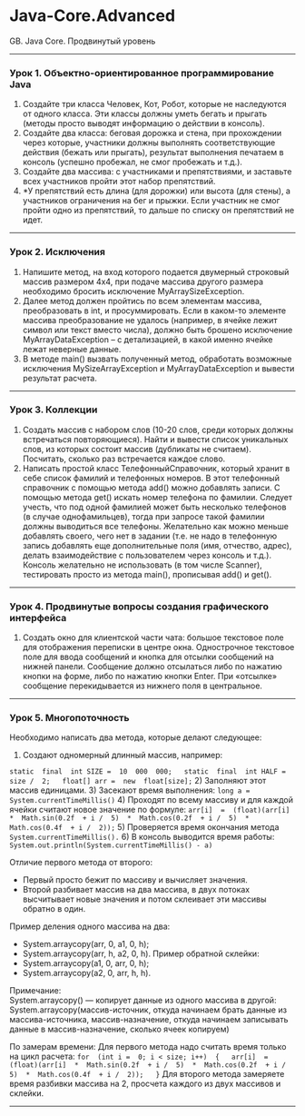 # Java-Core.Advanced
GB. Java Core. Продвинутый уровень
___
### Урок 1. Объектно-ориентированное программирование Java
1. Создайте три класса Человек, Кот, Робот, которые не наследуются от одного класса. Эти классы должны уметь бегать и прыгать (методы просто выводят информацию о действии в консоль).
2. Создайте два класса: беговая дорожка и стена, при прохождении через которые, участники должны выполнять соответствующие действия (бежать или прыгать), результат выполнения печатаем в консоль (успешно пробежал, не смог пробежать и т.д.).
3. Создайте два массива: с участниками и препятствиями, и заставьте всех участников пройти этот набор препятствий.
4. *У препятствий есть длина (для дорожки) или высота (для стены), а участников ограничения на бег и прыжки. Если участник не смог пройти одно из препятствий, то дальше по списку он препятствий не идет.
___
### Урок 2. Исключения
1. Напишите метод, на вход которого подается двумерный строковый массив размером 4х4, при подаче массива другого размера необходимо бросить исключение MyArraySizeException.
2. Далее метод должен пройтись по всем элементам массива, преобразовать в int, и просуммировать. Если в каком-то элементе массива преобразование не удалось (например, в ячейке лежит символ или текст вместо числа), должно быть брошено исключение MyArrayDataException – с детализацией, в какой именно ячейке лежат неверные данные.
3. В методе main() вызвать полученный метод, обработать возможные исключения MySizeArrayException и MyArrayDataException и вывести результат расчета.
___
### Урок 3. Коллекции
1. Создать массив с набором слов (10-20 слов, среди которых должны встречаться повторяющиеся). Найти и вывести список уникальных слов, из которых состоит массив (дубликаты не считаем). Посчитать, сколько раз встречается каждое слово.
2. Написать простой класс ТелефонныйСправочник, который хранит в себе список фамилий и телефонных номеров. В этот телефонный справочник с помощью метода add() можно добавлять записи. С помощью метода get() искать номер телефона по фамилии. Следует учесть, что под одной фамилией может быть несколько телефонов (в случае однофамильцев), тогда при запросе такой фамилии должны выводиться все телефоны.
Желательно как можно меньше добавлять своего, чего нет в задании (т.е. не надо в телефонную запись добавлять еще дополнительные поля (имя, отчество, адрес), делать взаимодействие с пользователем через консоль и т.д.). Консоль желательно не использовать (в том числе Scanner), тестировать просто из метода main(), прописывая add() и get().
___ 
### Урок 4. Продвинутые вопросы создания графического интерфейса
1. Создать окно для клиентской части чата: большое текстовое поле для отображения переписки в центре окна. Однострочное текстовое поле для ввода сообщений и кнопка для отсылки сообщений на нижней панели. Сообщение должно отсылаться либо по нажатию кнопки на форме, либо по нажатию кнопки Enter. При «отсылке» сообщение перекидывается из нижнего поля в центральное.
___ 
### Урок 5. Многопоточность
Необходимо написать два метода, которые делают следующее:
1) Создают одномерный длинный массив, например:

`static  final  int SIZE =  10  000  000;  
static  final  int HALF = size /  2;  
float[] arr =  new  float[size];`
2) Заполняют этот массив единицами.
3) Засекают время выполнения: 
`long a = System.currentTimeMillis()`
4) Проходят по всему массиву и для каждой ячейки считают новое значение по формуле:
`arr[i]  =  (float)(arr[i]  *  Math.sin(0.2f  + i /  5)  *  Math.cos(0.2f  + i /  5)  *  Math.cos(0.4f  + i /  2));`
5) Проверяется время окончания метода `System.currentTimeMillis().`
6) В консоль выводится время работы: `System.out.println(System.currentTimeMillis() - a)`

Отличие первого метода от второго:
-   Первый просто бежит по массиву и вычисляет значения.
-   Второй разбивает массив на два массива, в двух потоках высчитывает новые значения и потом склеивает эти массивы обратно в один.

Пример деления одного массива на два:
-   System.arraycopy(arr, 0, a1, 0, h); 
-   System.arraycopy(arr, h, a2, 0, h).
Пример обратной склейки:
-   System.arraycopy(a1, 0, arr, 0, h);
-   System.arraycopy(a2, 0, arr, h, h).

Примечание:  
System.arraycopy() — копирует данные из одного массива в другой:  
System.arraycopy(массив-источник, откуда начинаем брать данные из массива-источника, массив-назначение, откуда начинаем записывать данные в массив-назначение, сколько ячеек копируем)

По замерам времени:
Для первого метода надо считать время только на цикл расчета:
`for  (int i =  0; i < size; i++)  {  
arr[i]  =  (float)(arr[i]  *  Math.sin(0.2f  + i /  5)  *  Math.cos(0.2f  + i /  5)  *  Math.cos(0.4f  + i /  2));  
}`
Для второго метода замеряете время разбивки массива на 2, просчета каждого из двух массивов и склейки.
___
